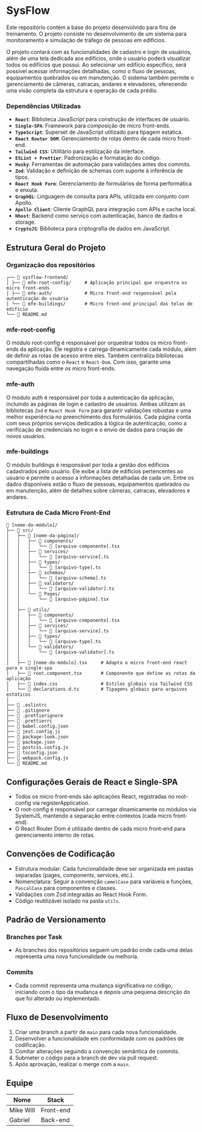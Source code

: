 # SysFlow

Este repositório contém a base do projeto desenvolvido para fins de treinamento. O projeto consiste no desenvolvimento de um sistema para monitoramento e simulação de
tráfego de pessoas em edifícios.

O projeto contará com as funcionalidades de cadastro e login de usuários, além de uma tela dedicada aos edifícios, onde o usuário poderá visualizar todos os edifícios que possui. 
Ao selecionar um edifício específico, será possível acessar informações detalhadas, como o fluxo de pessoas, equipamentos quebrados ou em manutenção. 
O sistema também permite o gerenciamento de câmeras, catracas, andares e elevadores, oferecendo uma visão completa da estrutura e operação de cada prédio.

### Dependências Utilizadas

- **`React`**: Biblioteca JavaScript para construção de interfaces de usuário.
- **`Single-SPA`**: Framework para composição de micro front-ends.
- **`TypeScript`**: Superset de JavaScript utilizado para tipagem estática.
- **`React Router DOM`**: Gerenciamento de rotas dentro de cada micro front-end.
- **`Tailwind CSS`**: Utilitário para estilização da interface.
- **`ESLint + Prettier`**: Padronização e formatação do código.
- **`Husky`**: Ferramentas de automação para validações antes dos commits.
- **`Zod`**: Validação e definição de schemas com suporte à inferência de tipos.
- **`React Hook Form`**: Gerenciamento de formulários de forma performática e enxuta.
- **`GraphQL`**: Linguagem de consulta para APIs, utilizada em conjunto com Apollo.
- **`Apollo Client`**: Cliente GraphQL para integração com APIs e cache local.
- **`Nhost`**: Backend como serviço com autenticação, banco de dados e storage.
- **`CryptoJS`**: Biblioteca para criptografia de dados em JavaScript.

## Estrutura Geral do Projeto

### Organização dos repositórios

```
┌── 📁 sysflow-frontend/
│ ├── 📁 mfe-root-config/     # Aplicação principal que orquestra os micro front-ends
│ ├── 📁 mfe-auth/            # Micro front-end responsável pela autenticação do usuário
│ └── 📁 mfe-buildings/       # Micro front-end principal das telas de edifício
└── 📄 README.md
```

### mfe-root-config

O módulo root-config é responsável por orquestrar todos os micro front-ends da aplicação. Ele registra e carrega dinamicamente cada módulo, além de definir as rotas de acesso entre eles. Também centraliza bibliotecas compartilhadas como o `React` e `React-Dom`. Com isso, garante uma navegação fluida entre os micro front-ends.

### mfe-auth

O módulo auth é responsável por toda a autenticação da aplicação, incluindo as páginas de login e cadastro de usuários. Ambas utilizam as bibliotecas `Zod` e `React Hook Form` para garantir validações robustas e uma melhor experiência no preenchimento dos formulários. Cada página conta com seus próprios serviços dedicados à lógica de autenticação, como a verificação de credenciais no login e o envio de dados para criação de novos usuários.

### mfe-buildings

O módulo buildings é responsável por toda a gestão dos edifícios cadastrados pelo usuário. Ele exibe a lista de edifícios pertencentes ao usuário e permite o acesso a informações detalhadas de cada um. Entre os dados disponíveis estão o fluxo de pessoas, equipamentos quebrados ou em manutenção, além de detalhes sobre câmeras, catracas, elevadores e andares. 
### Estrutura de Cada Micro Front-End

```
📁 [nome-do-módulo]/
├── 📁 src/
│   ├── 📁 [nome-da-página]/
│   │   ├── 📁 components/
│   │   │   └── 📄 [arquivo-componente].tsx
│   │   ├── 📁 services/
│   │   │   └── 📄 [arquivo-service].ts
│   │   ├── 📁 types/
│   │   │   └── 📄 [arquivo-type].ts
│   │   ├── 📁 schemas/
│   │   │   └── 📄 [arquivo-schema].ts
│   │   ├── 📁 validators/
│   │   │   └── 📄 [arquivo-validator].ts
│   │   └── 📁 Pages/
│   │       └── 📄 [arquivo-página].tsx
│   │
│   ├── 📁 utils/
│   │   ├── 📁 components/
│   │   │   └── 📄 [arquivo-componente].tsx
│   │   ├── 📁 services/
│   │   │   └── 📄 [arquivo-service].ts
│   │   ├── 📁 types/
│   │   │   └── 📄 [arquivo-type].ts
│   │   └── 📁 validators/
│   │       └── 📄 [arquivo-validator].ts
│   │
│   ├── 📄 [nome-do-módulo].tsx     # Adapta o micro front-end react para o single-spa
│   ├── 📄 root.component.tsx       # Componente que define as rotas da aplicação
│   ├── 📄 index.css                # Estilos globais via Tailwind CSS
│   └── 📄 declarations.d.ts        # Tipagens globais para arquivos estáticos
│   
├── 📄 .eslintrc
├── 📄 .gitignore
├── 📄 .prettierignore
├── 📄 .prettierrc
├── 📄 babel.config.json
├── 📄 jest.config.js
├── 📄 package-look.json
├── 📄 package.json
├── 📄 postcss.config.js
├── 📄 tsconfig.json
├── 📄 webpack.config.js
└── 📄 README.md
```

## Configurações Gerais de React e Single-SPA

- Todos os micro front-ends são aplicações React, registradas no root-config via registerApplication.
- O root-config é responsável por carregar dinamicamente os módulos via SystemJS, mantendo a separação entre contextos (cada micro front-end).
- O React Router Dom é utilizado dentro de cada micro front-end para gerenciamento interno de rotas.

## Convenções de Codificação

- Estrutura modular: Cada funcionalidade deve ser organizada em pastas separadas (pages, components, services, etc.).
- Nomenclatura: Seguir a convenção `camelCase` para variáveis e funções, `PascalCase` para componentes e classes.
- Validações com Zod integradas ao React Hook Form.
- Código reutilizável isolado na pasta `utils`.

## Padrão de Versionamento

### Branches por Task

- As branches dos repositórios seguem um padrão onde cada uma delas representa uma nova funcionalidade ou melhoria.

### Commits

- Cada commit representa uma mudança significativa no código, iniciando com o tipo da mudança e depois uma pequena descrição do que foi alterado ou implementado.

## Fluxo de Desenvolvimento

1. Criar uma branch a partir de `main` para cada nova funcionalidade.
2. Desenvolver a funcionalidade em conformidade com os padrões de codificação.
3. Comitar alterações seguindo a convenção semântica de commits.
4. Submeter o código para a branch de dev via pull request.
5. Após aprovação, realizar o merge com a `main`.

## Equipe
| Nome           | Stack               |                                  
| -------------- | ------------------- |
| Mike Will      | Front-end           |
| Gabriel        | Back-end            |
